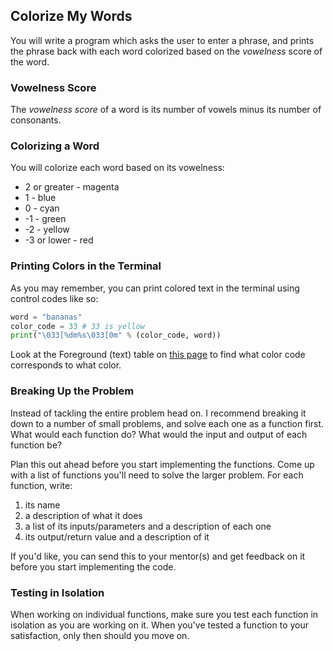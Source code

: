## Colorize My Words

You will write a program which asks the user to enter a phrase, and prints
the phrase back with each word colorized based on the *vowelness* score
of the word.

### Vowelness Score
The *vowelness score* of a word is its number of vowels minus its
number of consonants.

### Colorizing a Word

You will colorize each word based on its vowelness:

* 2 or greater - magenta
* 1 - blue
* 0 - cyan
* -1 - green
* -2 - yellow
* -3 or lower - red

### Printing Colors in the Terminal

As you may remember, you can print colored text in the terminal using
control codes like so:

```python
word = "bananas"
color_code = 33 # 33 is yellow
print("\033[%dm%s\033[0m" % (color_code, word))
```

Look at the Foreground (text) table on [this page](https://misc.flogisoft.com/bash/tip_colors_and_formatting) to find
what color code corresponds to what color.

### Breaking Up the Problem

Instead of tackling the entire problem head on. I recommend breaking it
down to a number of small problems, and solve each one as a function first.
What would each function do? What would the input and output of each
function be?

Plan this out ahead before you start implementing the functions. Come up
with a list of functions you'll need to solve the larger problem. For each
function, write:

1. its name
2. a description of what it does
3. a list of its inputs/parameters and a description of each one
4. its output/return value and a description of it

If you'd like, you can send this to your mentor(s) and get feedback on it
before you start implementing the code.

### Testing in Isolation

When working on individual functions, make sure you test each function in
isolation as you are working on it. When you've tested a function to your
satisfaction, only then should you move on.
